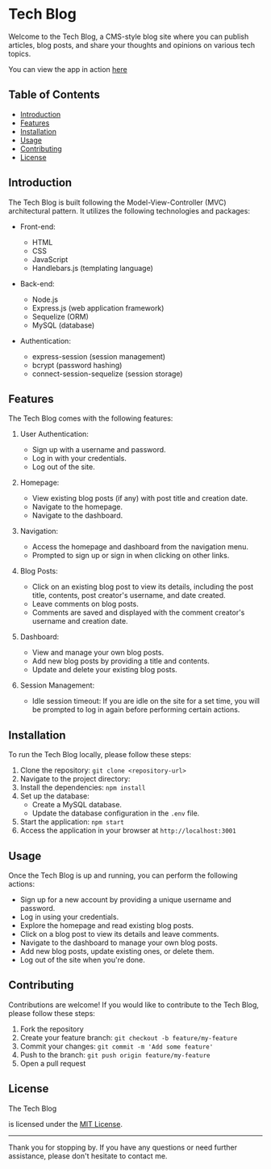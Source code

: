 # Tech Blog

Welcome to the Tech Blog, a CMS-style blog site where you can publish articles, blog posts, and share your thoughts and opinions on various tech topics.

You can view the app in action <a href="https://evotechblog.herokuapp.com/blog">here</a>

## Table of Contents

- [Introduction](#introduction)
- [Features](#features)
- [Installation](#installation)
- [Usage](#usage)
- [Contributing](#contributing)
- [License](#license)

## Introduction

The Tech Blog is built following the Model-View-Controller (MVC) architectural pattern. It utilizes the following technologies and packages:

- Front-end:
  - HTML
  - CSS
  - JavaScript
  - Handlebars.js (templating language)

- Back-end:
  - Node.js
  - Express.js (web application framework)
  - Sequelize (ORM)
  - MySQL (database)

- Authentication:
  - express-session (session management)
  - bcrypt (password hashing)
  - connect-session-sequelize (session storage)

## Features

The Tech Blog comes with the following features:

1. User Authentication:
   - Sign up with a username and password.
   - Log in with your credentials.
   - Log out of the site.

2. Homepage:
   - View existing blog posts (if any) with post title and creation date.
   - Navigate to the homepage.
   - Navigate to the dashboard.

3. Navigation:
   - Access the homepage and dashboard from the navigation menu.
   - Prompted to sign up or sign in when clicking on other links.

4. Blog Posts:
   - Click on an existing blog post to view its details, including the post title, contents, post creator's username, and date created.
   - Leave comments on blog posts.
   - Comments are saved and displayed with the comment creator's username and creation date.

5. Dashboard:
   - View and manage your own blog posts.
   - Add new blog posts by providing a title and contents.
   - Update and delete your existing blog posts.

6. Session Management:
   - Idle session timeout: If you are idle on the site for a set time, you will be prompted to log in again before performing certain actions.

## Installation

To run the Tech Blog locally, please follow these steps:

1. Clone the repository: `git clone <repository-url>`
2. Navigate to the project directory: 
3. Install the dependencies: `npm install`
4. Set up the database:
   - Create a MySQL database.
   - Update the database configuration in the `.env` file.
5. Start the application: `npm start`
6. Access the application in your browser at `http://localhost:3001`

## Usage

Once the Tech Blog is up and running, you can perform the following actions:

- Sign up for a new account by providing a unique username and password.
- Log in using your credentials.
- Explore the homepage and read existing blog posts.
- Click on a blog post to view its details and leave comments.
- Navigate to the dashboard to manage your own blog posts.
- Add new blog posts, update existing ones, or delete them.
- Log out of the site when you're done.

## Contributing

Contributions are welcome! If you would like to contribute to the Tech Blog, please follow these steps:

1. Fork the repository
2. Create your feature branch: `git checkout -b feature/my-feature`
3. Commit your changes: `git commit -m 'Add some feature'`
4. Push to the branch: `git push origin feature/my-feature`
5. Open a pull request

## License

The Tech Blog

 is licensed under the [MIT License](LICENSE).

---

Thank you for stopping by. If you have any questions or need further assistance, please don't hesitate to contact me.